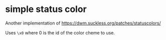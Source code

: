 # simple status color
Another implementation of https://dwm.suckless.org/patches/statuscolors/

Uses ``\x0`` where 0 is the id of the color cheme to use. 